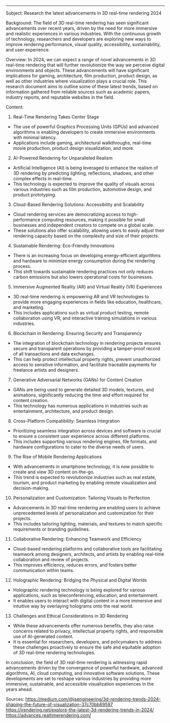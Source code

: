 ---
Subject: Research the latest advancements in 3D real-time rendering 2024

Background: The field of 3D real-time rendering has seen significant advancements over recent years, driven by the need for more immersive and realistic experiences in various industries. With the continuous growth of technology, researchers and developers are exploring new ways to improve rendering performance, visual quality, accessibility, sustainability, and user experience.

Overview: In 2024, we can expect a range of novel advancements in 3D real-time rendering that will further revolutionize the way we perceive digital environments and objects. These advancements will have significant implications for gaming, architecture, film production, product design, as well as other industries where visualization plays a crucial role. This research document aims to outline some of these latest trends, based on information gathered from reliable sources such as academic papers, industry reports, and reputable websites in the field.

Content:

1. Real-Time Rendering Takes Center Stage
* The use of powerful Graphics Processing Units (GPUs) and advanced algorithms is enabling developers to create immersive environments with minimal latency.
* Applications include gaming, architectural walkthroughs, real-time movie production, product design visualization, and more.
2. AI-Powered Rendering for Unparalleled Realism
* Artificial Intelligence (AI) is being leveraged to enhance the realism of 3D rendering by predicting lighting, reflections, shadows, and other complex effects in real-time.
* This technology is expected to improve the quality of visuals across various industries such as film production, automotive design, and product prototyping.
3. Cloud-Based Rendering Solutions: Accessibility and Scalability
* Cloud rendering services are democratizing access to high-performance computing resources, making it possible for small businesses and independent creators to compete on a global scale.
* These solutions also offer scalability, allowing users to easily adjust their rendering capacity based on the complexity and size of their projects.
4. Sustainable Rendering: Eco-Friendly Innovations
* There is an increasing focus on developing energy-efficient algorithms and hardware to minimize energy consumption during the rendering process.
* This shift towards sustainable rendering practices not only reduces carbon emissions but also lowers operational costs for businesses.
5. Immersive Augmented Reality (AR) and Virtual Reality (VR) Experiences
* 3D real-time rendering is empowering AR and VR technologies to provide more engaging experiences in fields like education, healthcare, and marketing.
* This includes applications such as virtual product testing, remote collaboration using VR, and interactive training simulations in various industries.
6. Blockchain in Rendering: Ensuring Security and Transparency
* The integration of blockchain technology in rendering projects ensures secure and transparent operations by providing a tamper-proof record of all transactions and data exchanges.
* This can help protect intellectual property rights, prevent unauthorized access to sensitive information, and facilitate traceable payments for freelance artists and designers.
7. Generative Adversarial Networks (GANs) for Content Creation
* GANs are being used to generate detailed 3D models, textures, and animations, significantly reducing the time and effort required for content creation.
* This technology has numerous applications in industries such as entertainment, architecture, and product design.
8. Cross-Platform Compatibility: Seamless Integration
* Prioritizing seamless integration across devices and software is crucial to ensure a consistent user experience across different platforms.
* This includes supporting various rendering engines, file formats, and hardware configurations to cater to the diverse needs of users.
9. The Rise of Mobile Rendering Applications
* With advancements in smartphone technology, it is now possible to create and view 3D content on-the-go.
* This trend is expected to revolutionize industries such as real estate, tourism, and product marketing by enabling remote visualization and decision-making.
10. Personalization and Customization: Tailoring Visuals to Perfection
* Advancements in 3D real-time rendering are enabling users to achieve unprecedented levels of personalization and customization for their projects.
* This includes tailoring lighting, materials, and textures to match specific requirements or branding guidelines.
11. Collaborative Rendering: Enhancing Teamwork and Efficiency
* Cloud-based rendering platforms and collaborative tools are facilitating teamwork among designers, architects, and artists by enabling real-time collaboration and review of projects.
* This improves efficiency, reduces errors, and fosters better communication within teams.
12. Holographic Rendering: Bridging the Physical and Digital Worlds
* Holographic rendering technology is being explored for various applications, such as teleconferencing, education, and entertainment.
* It enables users to interact with digital content in a more immersive and intuitive way by overlaying holograms onto the real world.
13. Challenges and Ethical Considerations in 3D Rendering
* While these advancements offer numerous benefits, they also raise concerns related to privacy, intellectual property rights, and responsible use of AI-generated content.
* It is essential for researchers, developers, and policymakers to address these challenges proactively to ensure the safe and equitable adoption of 3D real-time rendering technologies.

In conclusion, the field of 3D real-time rendering is witnessing rapid advancements driven by the convergence of powerful hardware, advanced algorithms, AI, cloud computing, and innovative software solutions. These developments are set to reshape various industries by providing more immersive, sustainable, and accessible visualization experiences in the years ahead.


Sources:
https://medium.com/@jsengineering/3d-rendering-trends-2024-shaping-the-future-of-visualization-37c70bb69597
https://irendering.net/explore-the-latest-3d-rendering-trends-in-2024/
https://advances.realtimerendering.com/